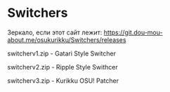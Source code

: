 # Switchers
Зеркало, если этот сайт лежит: https://git.dou-mou-about.me/osukurikku/Switchers/releases

switcherv1.zip - Gatari Style Switcher

switcherv2.zip - Ripple Style Swithcer

switcherv3.zip - Kurikku OSU! Patcher
